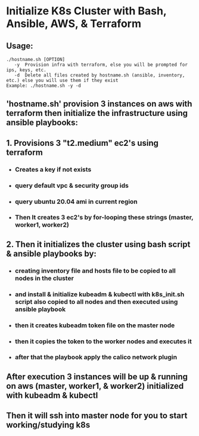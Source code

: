 # Initialize K8s Cluster with Bash, Ansible, AWS, & Terraform

## Usage:
```
./hostname.sh [OPTION]
   -y  Provision infra with terraform, else you will be prompted for ips, keys, etc.
   -d  Delete all files created by hostname.sh (ansible, inventory, etc.) else you will use them if they exist
Example: ./hostname.sh -y -d
```

## 'hostname.sh' provision 3 instances on aws with terraform then initialize the infrastructure using ansible playbooks:

## 1. Provisions 3 "t2.medium" ec2's using terraform
- ### Creates a key if not exists
- ### query default vpc & security group ids
- ### query ubuntu 20.04 ami in current region
- ### Then It creates 3 ec2's by for-looping these strings (master, worker1, worker2)

## 2. Then it initializes the cluster using bash script & ansible playbooks by:
- ### creating inventory file and hosts file to be copied to all nodes in the cluster 
- ### and install & initialize kubeadm & kubectl with k8s_init.sh script also copied to all nodes and then executed using ansible playbook
- ### then it creates kubeadm token file on the master node
- ### then it copies the token to the worker nodes and executes it
- ### after that the playbook apply the calico network plugin

## After execution 3 instances will be up & running on aws (master, worker1, & worker2) initialized with kubeadm & kubectl 
## Then it will ssh into master node for you to start working/studying k8s